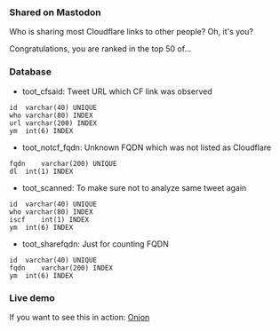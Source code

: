 ### Shared on Mastodon

Who is sharing most Cloudflare links to other people?
Oh, it's you?

Congratulations, you are ranked in the top 50 of...


### Database

- toot_cfsaid: Tweet URL which CF link was observed
```
id	varchar(40) UNIQUE
who	varchar(80) INDEX
url	varchar(200) INDEX
ym	int(6) INDEX
```

- toot_notcf_fqdn: Unknown FQDN which was not listed as Cloudflare
```
fqdn	varchar(200) UNIQUE
dl	int(1) INDEX
```

- toot_scanned: To make sure not to analyze same tweet again
```
id	varchar(40) UNIQUE
who	varchar(80) INDEX
iscf	int(1) INDEX
ym	int(6) INDEX
```

- toot_sharefqdn: Just for counting FQDN
```
id	varchar(40) UNIQUE
fqdn	varchar(200) INDEX
ym	int(6) INDEX
```


### Live demo

If you want to see this in action: [Onion](http://stopcloudflare@avrynpc2q7pknqa3ucf5tvjcwad5nxvxgwnzvl2b6dx6uo4f7nc7zzqd.onion/mastodon/)
